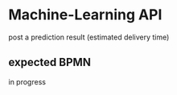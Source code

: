 # Machine-Learning API

post a prediction result (estimated delivery time)

## expected BPMN

in progress
